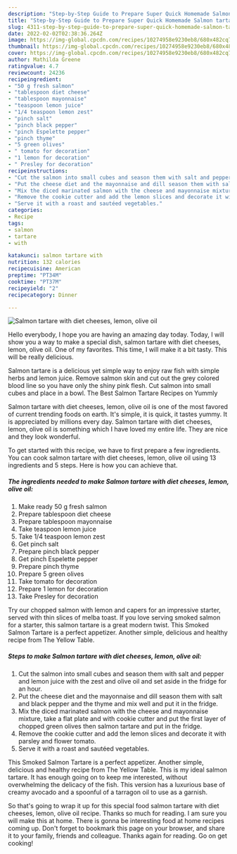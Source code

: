 ```yaml
---
description: "Step-by-Step Guide to Prepare Super Quick Homemade Salmon tartare with diet cheeses, lemon, olive oil"
title: "Step-by-Step Guide to Prepare Super Quick Homemade Salmon tartare with diet cheeses, lemon, olive oil"
slug: 4311-step-by-step-guide-to-prepare-super-quick-homemade-salmon-tartare-with-diet-cheeses-lemon-olive-oil
date: 2022-02-02T02:38:36.264Z
image: https://img-global.cpcdn.com/recipes/10274958e9230eb8/680x482cq70/salmon-tartare-with-diet-cheeses-lemon-olive-oil-recipe-main-photo.jpg
thumbnail: https://img-global.cpcdn.com/recipes/10274958e9230eb8/680x482cq70/salmon-tartare-with-diet-cheeses-lemon-olive-oil-recipe-main-photo.jpg
cover: https://img-global.cpcdn.com/recipes/10274958e9230eb8/680x482cq70/salmon-tartare-with-diet-cheeses-lemon-olive-oil-recipe-main-photo.jpg
author: Mathilda Greene
ratingvalue: 4.7
reviewcount: 24236
recipeingredient:
- "50 g fresh salmon"
- "tablespoon diet cheese"
- "tablespoon mayonnaise"
- "teaspoon lemon juice"
- "1/4 teaspoon lemon zest"
- "pinch salt"
- "pinch black pepper"
- "pinch Espelette pepper"
- "pinch thyme"
- "5 green olives"
- " tomato for decoration"
- "1 lemon for decoration"
- " Presley for decoration"
recipeinstructions:
- "Cut the salmon into small cubes and season them with salt and pepper and lemon juice with the zest and olive oil and set aside in the fridge for an hour."
- "Put the cheese diet and the mayonnaise and dill season them with salt and black pepper and the thyme and mix well and put it in the fridge."
- "Mix the diced marinated salmon with the cheese and mayonnaise mixture, take a flat plate and with cookie cutter and put the first layer of chopped green olives then salmon tartare and put in the fridge."
- "Remove the cookie cutter and add the lemon slices and decorate it with parsley and flower tomato."
- "Serve it with a roast and sautéed vegetables."
categories:
- Recipe
tags:
- salmon
- tartare
- with

katakunci: salmon tartare with 
nutrition: 132 calories
recipecuisine: American
preptime: "PT34M"
cooktime: "PT37M"
recipeyield: "2"
recipecategory: Dinner

---
```



![Salmon tartare with diet cheeses, lemon, olive oil](https://img-global.cpcdn.com/recipes/10274958e9230eb8/680x482cq70/salmon-tartare-with-diet-cheeses-lemon-olive-oil-recipe-main-photo.jpg)

Hello everybody, I hope you are having an amazing day today. Today, I will show you a way to make a special dish, salmon tartare with diet cheeses, lemon, olive oil. One of my favorites. This time, I will make it a bit tasty. This will be really delicious.

Salmon tartare is a delicious yet simple way to enjoy raw fish with simple herbs and lemon juice. Remove salmon skin and cut out the grey colored blood line so you have only the shiny pink flesh. Cut salmon into small cubes and place in a bowl. The Best Salmon Tartare Recipes on Yummly

Salmon tartare with diet cheeses, lemon, olive oil is one of the most favored of current trending foods on earth. It's simple, it is quick, it tastes yummy. It is appreciated by millions every day. Salmon tartare with diet cheeses, lemon, olive oil is something which I have loved my entire life. They are nice and they look wonderful.


To get started with this recipe, we have to first prepare a few ingredients. You can cook salmon tartare with diet cheeses, lemon, olive oil using 13 ingredients and 5 steps. Here is how you can achieve that.

<!--inarticleads1-->

##### The ingredients needed to make Salmon tartare with diet cheeses, lemon, olive oil:

1. Make ready 50 g fresh salmon
1. Prepare tablespoon diet cheese
1. Prepare tablespoon mayonnaise
1. Take teaspoon lemon juice
1. Take 1/4 teaspoon lemon zest
1. Get pinch salt
1. Prepare pinch black pepper
1. Get pinch Espelette pepper
1. Prepare pinch thyme
1. Prepare 5 green olives
1. Take  tomato for decoration
1. Prepare 1 lemon for decoration
1. Take  Presley for decoration


Try our chopped salmon with lemon and capers for an impressive starter, served with thin slices of melba toast. If you love serving smoked salmon for a starter, this salmon tartare is a great modern twist. This Smoked Salmon Tartare is a perfect appetizer. Another simple, delicious and healthy recipe from The Yellow Table. 

<!--inarticleads2-->

##### Steps to make Salmon tartare with diet cheeses, lemon, olive oil:

1. Cut the salmon into small cubes and season them with salt and pepper and lemon juice with the zest and olive oil and set aside in the fridge for an hour.
1. Put the cheese diet and the mayonnaise and dill season them with salt and black pepper and the thyme and mix well and put it in the fridge.
1. Mix the diced marinated salmon with the cheese and mayonnaise mixture, take a flat plate and with cookie cutter and put the first layer of chopped green olives then salmon tartare and put in the fridge.
1. Remove the cookie cutter and add the lemon slices and decorate it with parsley and flower tomato.
1. Serve it with a roast and sautéed vegetables.


This Smoked Salmon Tartare is a perfect appetizer. Another simple, delicious and healthy recipe from The Yellow Table. This is my ideal salmon tartare. It has enough going on to keep me interested, without overwhelming the delicacy of the fish. This version has a luxurious base of creamy avocado and a spoonful of a tarragon oil to use as a garnish. 

So that's going to wrap it up for this special food salmon tartare with diet cheeses, lemon, olive oil recipe. Thanks so much for reading. I am sure you will make this at home. There is gonna be interesting food at home recipes coming up. Don't forget to bookmark this page on your browser, and share it to your family, friends and colleague. Thanks again for reading. Go on get cooking!
